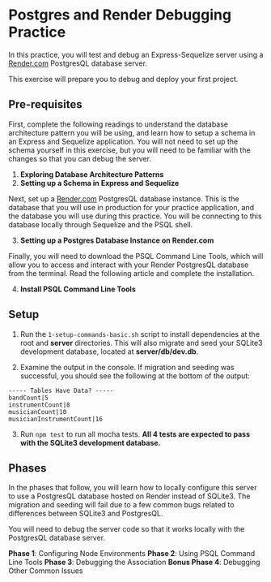 # Postgres and Render Debugging Practice

In this practice, you will test and debug an Express-Sequelize server using a
[Render.com] PostgresQL database server.

This exercise will prepare you to debug and deploy your first project.

## Pre-requisites

First, complete the following readings to understand the database architecture
pattern you will be using, and learn how to setup a schema in an Express and
Sequelize application. You will not need to set up the schema yourself in this
exercise, but you will need to be familiar with the changes so that you can
debug the server.

1. __Exploring Database Architecture Patterns__
2. __Setting up a Schema in Express and Sequelize__

Next, set up a [Render.com] PostgresQL database instance. This is the database
that you will use in production for your practice application, and the database
you will use during this practice. You will be connecting to this database locally
through Sequelize and the PSQL shell.

3. __Setting up a Postgres Database Instance on Render.com__

Finally, you will need to download the PSQL Command Line Tools, which will allow
you to access and interact with your Render PostgresQL database from the terminal.
Read the following article and complete the installation.

4. __Install PSQL Command Line Tools__


## Setup

1. Run the `1-setup-commands-basic.sh` script to install dependencies at the
   root and __server__ directories. This will also migrate and seed your SQLite3
   development database, located at __server/db/dev.db__.

2. Examine the output in the console. If migration and seeding was successful,
   you should see the following at the bottom of the output:

```plaintext
----- Tables Have Data? -----
bandCount|5
instrumentCount|8
musicianCount|10
musicianInstrumentCount|16
```

3. Run `npm test` to run all mocha tests. __All 4 tests are expected to pass
   with the SQLite3 development database.__

## Phases

In the phases that follow, you will learn how to locally configure this server
to use a PostgresQL database hosted on Render instead of SQLite3. The
migration and seeding will fail due to a few common bugs related to
differences between SQLite3 and PostgresQL.

You will need to debug the server code so that it works locally with the
PostgresQL database server.

__Phase 1__: Configuring Node Environments
__Phase 2__: Using PSQL Command Line Tools
__Phase 3__: Debugging the Association
__Bonus Phase 4__: Debugging Other Common Issues

[Render.com]: https://render.com/